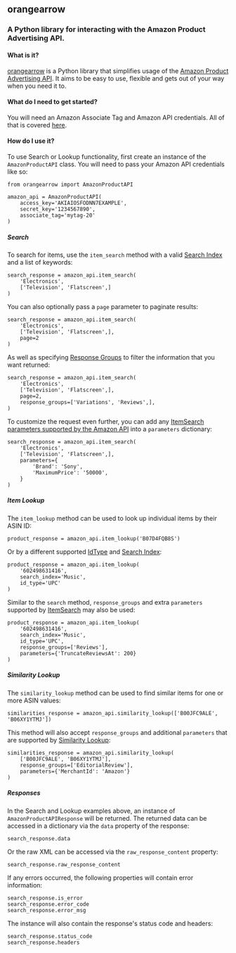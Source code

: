 ## orangearrow

### A Python library for interacting with the Amazon Product Advertising API.

#### What is it?

[orangearrow](https://github.com/wreddily/orangearrow) is a Python library that simplifies usage of the [Amazon Product Advertising API](https://docs.aws.amazon.com/AWSECommerceService/latest/GSG/Welcome.html). It aims to be easy to use, flexible and gets out of your way when you need it to.

#### What do I need to get started?

You will need an Amazon Associate Tag and Amazon API credentials. All of that is covered [here](https://docs.aws.amazon.com/AWSECommerceService/latest/DG/becomingDev.html).

#### How do I use it?

To use Search or Lookup functionality, first create an instance of the `AmazonProductAPI` class. You will need to pass your Amazon API credentials like so:

    from orangearrow import AmazonProductAPI

    amazon_api = AmazonProductAPI(
        access_key='AKIAIOSFODNN7EXAMPLE',
        secret_key='1234567890',
        associate_tag='mytag-20'
    )

##### Search

To search for items, use the `item_search` method with a valid [Search Index](https://docs.aws.amazon.com/AWSECommerceService/latest/DG/LocaleUS.html) and a list of keywords:

    search_response = amazon_api.item_search(
        'Electronics',
        ['Television', 'Flatscreen',]
    )

You can also optionally pass a `page` parameter to paginate results:

    search_response = amazon_api.item_search(
        'Electronics',
        ['Television', 'Flatscreen',],
        page=2
    )

As well as specifying [Response Groups](https://docs.aws.amazon.com/AWSECommerceService/latest/DG/CHAP_ResponseGroupsList.html) to filter the information that you want returned:

    search_response = amazon_api.item_search(
        'Electronics',
        ['Television', 'Flatscreen',],
        page=2,
        response_groups=['Variations', 'Reviews',],
    )

To customize the request even further, you can add any [ItemSearch parameters supported by the Amazon API](https://docs.aws.amazon.com/AWSECommerceService/latest/DG/ItemSearch.html#ItemSearch-rp) into a `parameters` dictionary:

    search_response = amazon_api.item_search(
        'Electronics',
        ['Television', 'Flatscreen',],
        parameters={
            'Brand': 'Sony',
            'MaximumPrice': '50000',
        }
    )

##### Item Lookup

The `item_lookup` method can be used to look up individual items by their ASIN ID:

    product_response = amazon_api.item_lookup('B07D4FQB8S')

Or by a different supported [IdType](https://docs.aws.amazon.com/AWSECommerceService/latest/DG/ItemLookup.html) and [Search Index](https://docs.aws.amazon.com/AWSECommerceService/latest/DG/LocaleUS.html):

    product_response = amazon_api.item_lookup(
        '602498631416',
        search_index='Music',
        id_type='UPC'
    )

Similar to the `search` method, `response_groups` and extra `parameters` supported by [ItemSearch](https://docs.aws.amazon.com/AWSECommerceService/latest/DG/ItemLookup.html#ItemLookup-rp) may also be used:

    product_response = amazon_api.item_lookup(
        '602498631416',
        search_index='Music',
        id_type='UPC',
        response_groups=['Reviews'],
        parameters={'TruncateReviewsAt': 200}
    )

##### Similarity Lookup

The `similarity_lookup` method can be used to find similar items for one or more ASIN values:

    similarities_response = amazon_api.similarity_lookup(['B00JFC9ALE', 'B06XY1YTMJ'])

This method will also accept `response_groups` and additional `parameters` that are supported by [Similarity Lookup](https://docs.aws.amazon.com/AWSECommerceService/latest/DG/SimilarityLookup.html#SimilarityLookup-rp):

    similarities_response = amazon_api.similarity_lookup(
        ['B00JFC9ALE', 'B06XY1YTMJ'],
        response_groups=['EditorialReview'],
        parameters={'MerchantId': 'Amazon'}
    )

##### Responses

In the Search and Lookup examples above, an instance of `AmazonProductAPIResponse` will be returned. The returned data can be accessed in a dictionary via the `data` property of the response:

    search_response.data

Or the raw XML can be accessed via the `raw_response_content` property:

    search_response.raw_response_content

If any errors occurred, the following properties will contain error information:

    search_response.is_error
    search_response.error_code
    search_response.error_msg

The instance will also contain the response's status code and headers:

    search_response.status_code
    search_response.headers


